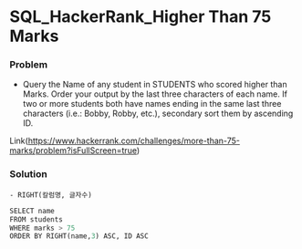 # SQL_HackerRank_Higher Than 75 Marks

### Problem
- Query the Name of any student in STUDENTS who scored higher than  Marks. Order your output by the last three characters of each name. If two or more students both have names ending in the same last three characters (i.e.: Bobby, Robby, etc.), secondary sort them by ascending ID.

Link(https://www.hackerrank.com/challenges/more-than-75-marks/problem?isFullScreen=true)

### Solution
    - RIGHT(칼럼명, 글자수)


```python
SELECT name
FROM students
WHERE marks > 75
ORDER BY RIGHT(name,3) ASC, ID ASC
```
